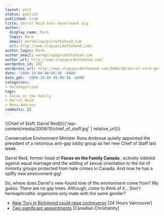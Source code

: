 ```yaml
---
layout: post
status: publish
published: true
title: Darrel Reid Gets Government Gig
author:
  display_name: Mark
  login: Mark
  email: mark@slapupsidethehead.com
  url: http://www.slapupsidethehead.com/
author_login: Mark
author_email: mark@slapupsidethehead.com
author_url: http://www.slapupsidethehead.com/
wordpress_id: 202
wordpress_url: http://www.slapupsidethehead.com/2006/10/darrel-reid-govt-gig/
date: '2006-10-04 00:00:56 -0400'
date_gmt: '2006-10-04 05:00:56 -0400'
categories:
- Uncategorized
tags:
- Focus on the Family
- Darrel Reid
- Rona Ambrose
comments: []
---
```

![Chief of Staff, Darrel Reid]({{'/wp-content/media/2006/10/chief_of_staff.jpg' | relative_url}})

Conservative Environment Minister Rona Ambrose quietly appointed the president of a notorious anti-gay lobby group as her new Chief of Staff last week.

Darrel Reid, former head of **Focus on the Family Canada** , actively lobbied against equal marriage _and_ the adding of sexual orientation to the list of minority groups protected from hate crimes in Canada. And now he has a spiffy new environment gig!

So, where does Darrel's new-found love of the environment come from? My guess: There are no gay trees. Although, come to think of it... Don't hermaphroditic organisms only mate with the same gender?

- [New Tory in Richmond could raise controversy](http://vancouver.24hrs.ca/News/2006/09/29/1917416-sun.html) [24 Hours Vancouver]
- [Two significant appointments](http://www.canadianchristianity.com/cgi-bin/na.cgi?nationalupdates/060928ottawa) [Canadian Christianity]
